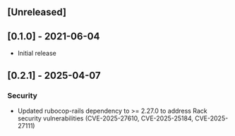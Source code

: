 ## [Unreleased]

## [0.1.0] - 2021-06-04

- Initial release

## [0.2.1] - 2025-04-07
### Security
- Updated rubocop-rails dependency to >= 2.27.0 to address Rack security vulnerabilities (CVE-2025-27610, CVE-2025-25184, CVE-2025-27111)
